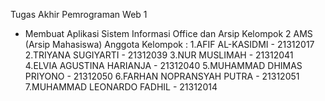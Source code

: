 Tugas Akhir Pemrograman Web 1

- Membuat Aplikasi Sistem Informasi Office dan Arsip
Kelompok 2
AMS (Arsip Mahasiswa)
Anggota Kelompok :
1.AFIF AL-KASIDMI - 21312017
2.TRIYANA SUGIYARTI - 21312039
3.NUR MUSLIMAH - 21312041
4.ELVIA AGUSTINA HARIANJA - 21312040
5.MUHAMMAD DHIMAS PRIYONO - 21312050
6.FARHAN NOPRANSYAH PUTRA - 21312051
7.MUHAMMAD LEONARDO FADHIL - 21312014

